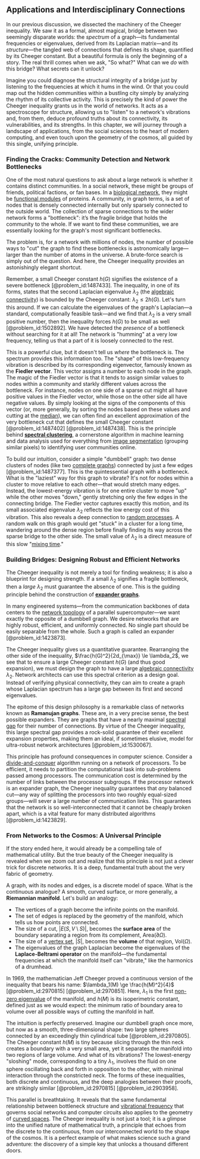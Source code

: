 ## Applications and Interdisciplinary Connections

In our previous discussion, we dissected the machinery of the Cheeger inequality. We saw it as a formal, almost magical, bridge between two seemingly disparate worlds: the *spectrum* of a graph—its fundamental frequencies or eigenvalues, derived from its Laplacian matrix—and its *structure*—the tangled web of connections that defines its shape, quantified by its Cheeger constant. But a beautiful formula is only the beginning of a story. The real thrill comes when we ask, "So what?" What can we *do* with this bridge? What secrets can it unlock?

Imagine you could diagnose the structural integrity of a bridge just by listening to the frequencies at which it hums in the wind. Or that you could map out the hidden communities within a bustling city simply by analyzing the rhythm of its collective activity. This is precisely the kind of power the Cheeger inequality grants us in the world of networks. It acts as a spectroscope for structure, allowing us to "listen" to a network's vibrations and, from them, deduce profound truths about its connectivity, its vulnerabilities, and its strengths. In this chapter, we will journey through a landscape of applications, from the social sciences to the heart of modern computing, and even touch upon the geometry of the cosmos, all guided by this single, unifying principle.

### Finding the Cracks: Community Detection and Network Bottlenecks

One of the most natural questions to ask about a large network is whether it contains distinct communities. In a social network, these might be groups of friends, political factions, or fan bases. In a [biological network](@article_id:264393), they might be [functional modules](@article_id:274603) of proteins. A community, in graph terms, is a set of nodes that is densely connected internally but only sparsely connected to the outside world. The collection of sparse connections to the wider network forms a "bottleneck": it’s the fragile bridge that holds the community to the whole. If we want to find these communities, we are essentially looking for the graph's most significant bottlenecks.

The problem is, for a network with millions of nodes, the number of possible ways to "cut" the graph to find these bottlenecks is astronomically large—larger than the number of atoms in the universe. A brute-force search is simply out of the question. And here, the Cheeger inequality provides an astonishingly elegant shortcut.

Remember, a small Cheeger constant $h(G)$ signifies the existence of a severe bottleneck [@problem_id:1487433]. The inequality, in one of its forms, states that the second Laplacian eigenvalue $\lambda_2$ (the [algebraic connectivity](@article_id:152268)) is bounded by the Cheeger constant: $\lambda_2 \le 2h(G)$. Let's turn this around. If we can calculate the eigenvalues of the graph's Laplacian—a standard, computationally feasible task—and we find that $\lambda_2$ is a very small positive number, then the inequality forces $h(G)$ to be small as well [@problem_id:1502892]. We have detected the *presence* of a bottleneck without searching for it at all! The network is "humming" at a very low frequency, telling us that a part of it is loosely connected to the rest.

This is a powerful clue, but it doesn't tell us *where* the bottleneck is. The spectrum provides this information too. The "shape" of this low-frequency vibration is described by its corresponding eigenvector, famously known as the **Fiedler vector**. This vector assigns a number to each node in the graph. The magic of the Fiedler vector is that it tends to assign similar values to nodes within a community and starkly different values across the bottleneck. For instance, nodes on one side of a sparse cut might all have positive values in the Fiedler vector, while those on the other side all have negative values. By simply looking at the signs of the components of this vector (or, more generally, by sorting the nodes based on these values and cutting at the [median](@article_id:264383)), we can often find an excellent approximation of the very bottleneck cut that defines the small Cheeger constant [@problem_id:1487402] [@problem_id:1487438]. This is the principle behind **[spectral clustering](@article_id:155071)**, a cornerstone algorithm in machine learning and data analysis used for everything from [image segmentation](@article_id:262647) (grouping similar pixels) to identifying user communities online.

To build our intuition, consider a simple "dumbbell" graph: two dense clusters of nodes (like two [complete graphs](@article_id:265989)) connected by just a few edges [@problem_id:1487377]. This is the quintessential graph with a bottleneck. What is the "laziest" way for this graph to vibrate? It's not for nodes within a cluster to move relative to each other—that would stretch many edges. Instead, the lowest-energy vibration is for one entire cluster to move "up" while the other moves "down," gently stretching only the few edges in the connecting bridge. The Fiedler vector captures exactly this motion, and its small associated eigenvalue $\lambda_2$ reflects the low energy cost of this vibration. This also reveals a deep connection to [random processes](@article_id:267993). A random walk on this graph would get "stuck" in a cluster for a long time, wandering around the dense region before finally finding its way across the sparse bridge to the other side. The small value of $\lambda_2$ is a direct measure of this slow "[mixing time](@article_id:261880)."

### Building Bridges: Designing Robust and Efficient Networks

The Cheeger inequality is not merely a tool for finding weakness; it is also a blueprint for designing strength. If a small $\lambda_2$ signifies a fragile bottleneck, then a *large* $\lambda_2$ must guarantee the absence of one. This is the guiding principle behind the construction of **[expander graphs](@article_id:141319)**.

In many engineered systems—from the communication backbones of data centers to the [network topology](@article_id:140913) of a parallel supercomputer—we want exactly the opposite of a dumbbell graph. We desire networks that are highly robust, efficient, and uniformly connected. No single part should be easily separable from the whole. Such a graph is called an expander [@problem_id:1423873].

The Cheeger inequality gives us a quantitative guarantee. Rearranging the other side of the inequality, $\frac{h(G)^2}{2d_{\max}} \le \lambda_2$, we see that to ensure a large Cheeger constant $h(G)$ (and thus good expansion), we must design the graph to have a large [algebraic connectivity](@article_id:152268) $\lambda_2$. Network architects can use this spectral criterion as a design goal. Instead of verifying physical connectivity, they can aim to create a graph whose Laplacian spectrum has a large gap between its first and second eigenvalues.

The epitome of this design philosophy is a remarkable class of networks known as **Ramanujan graphs**. These are, in a very precise sense, the best possible expanders. They are graphs that have a nearly maximal [spectral gap](@article_id:144383) for their number of connections. By virtue of the Cheeger inequality, this large spectral gap provides a rock-solid guarantee of their excellent expansion properties, making them an ideal, if sometimes elusive, model for ultra-robust network architectures [@problem_id:1530067].

This principle has profound consequences in computer science. Consider a [divide-and-conquer](@article_id:272721) algorithm running on a network of processors. To be efficient, it needs to partition the computational task into sub-problems passed among processors. The communication cost is determined by the number of links between the processor subgroups. If the processor network is an expander graph, the Cheeger inequality guarantees that *any* balanced cut—any way of splitting the processors into two roughly equal-sized groups—will sever a large number of communication links. This guarantees that the network is so well-interconnected that it cannot be cheaply broken apart, which is a vital feature for many distributed algorithms [@problem_id:1423829].

### From Networks to the Cosmos: A Universal Principle

If the story ended here, it would already be a compelling tale of mathematical utility. But the true beauty of the Cheeger inequality is revealed when we zoom out and realize that this principle is not just a clever trick for discrete networks. It is a deep, fundamental truth about the very fabric of geometry.

A graph, with its nodes and edges, is a discrete model of space. What is the continuous analogue? A smooth, curved surface, or more generally, a **Riemannian manifold**. Let's build an analogy:
- The vertices of a graph become the infinite points on the manifold.
- The set of edges is replaced by the geometry of the manifold, which tells us how points are connected.
- The size of a cut, $|E(S, V \setminus S)|$, becomes the **surface area** of the boundary separating a region from its complement, $\text{Area}(\partial \Omega)$.
- The size of a [vertex set](@article_id:266865), $|S|$, becomes the **volume** of that region, $\text{Vol}(\Omega)$.
- The eigenvalues of the graph Laplacian become the eigenvalues of the **Laplace-Beltrami operator** on the manifold—the fundamental frequencies at which the manifold itself can "vibrate," like the harmonics of a drumhead.

In 1969, the mathematician Jeff Cheeger proved a continuous version of the inequality that bears his name: $\lambda_1(M) \ge \frac{h(M)^2}{4}$ [@problem_id:2970815] [@problem_id:2970851]. Here, $\lambda_1$ is the first [non-zero eigenvalue](@article_id:269774) of the manifold, and $h(M)$ is its isoperimetric constant, defined just as we would expect: the minimum ratio of boundary area to volume over all possible ways of cutting the manifold in half.

The intuition is perfectly preserved. Imagine our dumbbell graph once more, but now as a smooth, three-dimensional shape: two large spheres connected by an exceedingly thin cylindrical tube [@problem_id:2970805]. The Cheeger constant $h(M)$ is tiny because slicing through the thin neck creates a boundary with a very small area, yet it separates the manifold into two regions of large volume. And what of its vibrations? The lowest-energy "sloshing" mode, corresponding to a tiny $\lambda_1$, involves the fluid on one sphere oscillating back and forth in opposition to the other, with minimal interaction through the constricted neck. The forms of these inequalities, both discrete and continuous, and the deep analogies between their proofs, are strikingly similar [@problem_id:2970815] [@problem_id:2903958].

This parallel is breathtaking. It reveals that the same fundamental relationship between bottleneck structure and [vibrational frequency](@article_id:266060) that governs social networks and computer circuits also applies to the geometry of [curved spaces](@article_id:203841). The Cheeger inequality is not just a tool; it is a glimpse into the unified nature of mathematical truth, a principle that echoes from the discrete to the continuous, from our interconnected world to the shape of the cosmos. It is a perfect example of what makes science such a grand adventure: the discovery of a simple key that unlocks a thousand different doors.